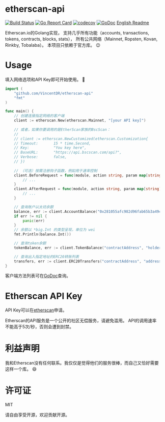 # etherscan-api

[![Build Status](https://travis-ci.org/nanmu42/etherscan-api.svg?branch=master)](https://travis-ci.org/nanmu42/etherscan-api)
[![Go Report Card](https://goreportcard.com/badge/github.com/nanmu42/etherscan-api)](https://goreportcard.com/report/github.com/nanmu42/etherscan-api)
[![codecov](https://codecov.io/gh/nanmu42/etherscan-api/branch/master/graph/badge.svg)](https://codecov.io/gh/nanmu42/etherscan-api)
[![GoDoc](https://godoc.org/github.com/nanmu42/etherscan-api?status.svg)](https://godoc.org/github.com/nanmu42/etherscan-api)
[English Readme](https://github.com/nanmu42/etherscan-api/blob/master/README.md)

Etherscan.io的Golang实现，
支持几乎所有功能（accounts, transactions, tokens, contracts, blocks, stats），
所有公共网络（Mainnet, Ropsten, Kovan, Rinkby, Tobalaba）。
本项目只依赖于官方库。 :wink:

# Usage

填入网络选项和API Key即可开始使用。 :rocket:

```go
import (
	"github.com/VincentDR/etherscan-api"
	"fmt"
)

func main() {
	// 创建连接指定网络的客户端
	client := etherscan.New(etherscan.Mainnet, "[your API key]")
	
	// 或者，如果你要调用的是EtherScan家族的BscScan：
	//
	// client := etherscan.NewCustomized(etherscan.Customization{
	// Timeout:       15 * time.Second,
	// Key:           "You key here",
	// BaseURL:       "https://api.bscscan.com/api?",
	// Verbose:       false,
	// })	
	
	// （可选）按需注册钩子函数，例如用于速率控制
	client.BeforeRequest = func(module, action string, param map[string]interface{}) error {
		// ...
	}
	client.AfterRequest = func(module, action string, param map[string]interface{}, outcome interface{}, requestErr error) {
		// ...
	}

	// 查询账户以太坊余额
	balance, err := client.AccountBalance("0x281055afc982d96fab65b3a49cac8b878184cb16")
	if err != nil {
		panic(err)
	}
	// 余额以 *big.Int 的类型呈现，单位为 wei
	fmt.Println(balance.Int())

	// 查询token余额
	tokenBalance, err := client.TokenBalance("contractAddress", "holderAddress")

	// 查询出入指定地址的ERC20转账列表
	transfers, err := client.ERC20Transfers("contractAddress", "address", startBlock, endBlock, page, offset)
}
```

客户端方法列表可在[GoDoc](https://godoc.org/github.com/nanmu42/etherscan-api)查询。

# Etherscan API Key

API Key可以在[etherscan](https://etherscan.io/apis)申请。

Etherscan的API服务是一个公开的社区无偿服务，请避免滥用。
API的调用速率不能高于5次/秒，否则会遭到封禁。

# 利益声明

我和Etherscan没有任何联系。我仅仅是觉得他们的服务很棒，而自己又恰好需要这样一个库。 :smile:

# 许可证

MIT

请自由享受开源，欢迎贡献开源。